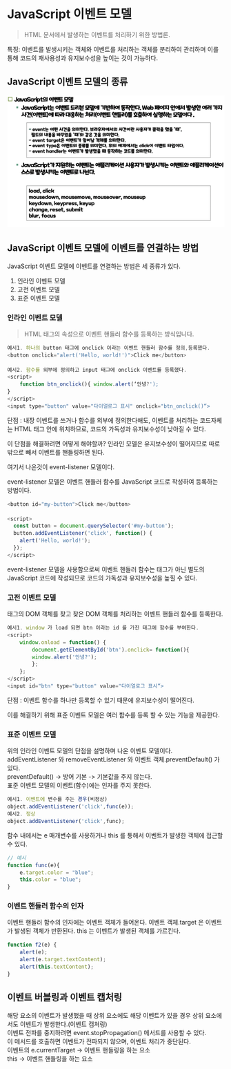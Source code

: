 # JavaScript 이벤트 모델
> HTML 문서에서 발생하는 이벤트를 처리하기 위한 방법론.

특징: 이벤트를 발생시키는 객체와 이벤트를 처리하는 객체를 분리하여 관리하며 
이를 통해 코드의 재사용성과 유지보수성을 높이는 것이 가능하다.
## JavaScript 이벤트 모델의 종류
![img.png](img.png)

## JavaScript 이벤트 모델에 이벤트를 연결하는 방법
JavaScript 이벤트 모델에 이벤트를 연결하는 방법은 세 종류가 있다.
1. 인라인 이벤트 모델
2. 고전 이벤트 모델
3. 표준 이벤트 모델
### 인라인 이벤트 모델
> HTML 태그의 속성으로 이벤트 핸들러 함수를 등록하는 방식입니다.
````js
예시1. 하나의 button 태그에 onclick 이라는 이벤트 핸들러 함수를 정의,등록했다.
<button onclick="alert('Hello, world!')">Click me</button>

예시2. 함수를 외부에 정의하고 input 태그에 onclick 이벤트를 등록했다.
<script>
    function btn_onclick(){ window.alert(‘안녕?');
}
</script>
<input type="button" value="다이얼로그 표시" onclick="btn_onclick()“>

````
단점 : 내장 이벤트를 쓰거나 함수를 외부에 정의한다해도, 이벤트를 처리하는 코드자체는 HTML 태그 안에 위치하므로, 코드의 가독성과 유지보수성이 낮아질 수 있다.

이 단점을 해결하려면 어떻게 해야할까? 인라인 모델은 유지보수성이 떨어지므로 따로 밖으로 빼서 이벤트를 핸들링하면 된다.

여기서 나온것이 event-listener 모델이다.

event-listener 모델은 이벤트 핸들러 함수를 JavaScript 코드로 작성하여 등록하는 방법이다.
```js
<button id="my-button">Click me</button>

<script>
  const button = document.querySelector('#my-button');
  button.addEventListener('click', function() {
    alert('Hello, world!');
  });
</script>
```
event-listener 모델을 사용함으로써 이벤트 핸들러 함수는 태그가 아닌 별도의 JavaScript 코드에 작성되므로 코드의 가독성과 유지보수성을 높힐 수 있다.
### 고전 이벤트 모델
태그의 DOM 객체를 찾고 찾은 DOM 객체를 처리하는 이벤트 핸들러 함수를 등록한다.
```js
예시1. window 가 load 되면 btn 이라는 id 를 가진 태그에 함수를 부여한다.
<script>
    window.onload = function() { 
        document.getElementById('btn').onclick= function(){
        window.alert('안녕?'); 
        };
    }; 
</script>
<input id="btn" type="button" value="다이얼로그 표시“>
```
단점 : 이벤트 함수를 하나만 등록할 수 있기 때문에 유지보수성이 떨어진다.

이를 해결하기 위해 표준 이벤트 모델은 여러 함수를 등록 할 수 있는 기능을 제공한다. 
### 표준 이벤트 모델
위의 인라인 이벤트 모델의 단점을 설명하며 나온 이벤트 모델이다.<br>
addEventListener 와 removeEventListener 와 이벤트 객체.preventDefault() 가 있다.<br>
preventDefault() -> 방어 기본 -> 기본값을 주지 않는다.<br> 
표준 이벤트 모델의 이벤트(함수)에는 인자를 주지 못한다.<br>
````js
예시1. 이벤트에 변수를 주는 경우(비정상) 
object.addEventListener('click',func(e));
예시2. 정상
object.addEventListener('click',func);
````
함수 내에서는 e 매개변수를 사용하거나 this 를 통해서 이벤트가 발생한 객체에 접근할 수 있다.<br>
````js
// 예시
function func(e){
    e.target.color = "blue";
    this.color = "blue";
}
````

### 이벤트 핸들러 함수의 인자
이벤트 핸들러 함수의 인자에는 이벤트 객체가 들어온다.
이벤트 객체.target 은 이벤트가 발생된 객체가 반환된다.
this 는 이벤트가 발생된 객체를 가르킨다.
```js
function f2(e) {
    alert(e);
    alert(e.target.textContent);
    alert(this.textContent);
} 
```

## 이벤트 버블링과 이벤트 캡처링
해당 요소의 이벤트가 발생했을 때 상위 요소에도 해당 이벤트가 있을 경우 상위 요소에서도 이벤트가 발생한다.(이벤트 캡처링)<br>
이벤트 전파를 중지하려면 event.stopPropagation() 메서드를 사용할 수 있다.<br> 
이 메서드를 호출하면 이벤트가 전파되지 않으며, 이벤트 처리가 중단된다.<br>
이벤트의 e.currentTarget -> 이벤트 핸들링을 하는 요소<br>
this -> 이벤트 핸들링을 하는 요소


